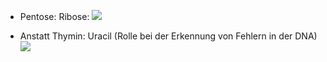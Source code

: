 - Pentose: Ribose:
![](Pasted%20image%2020231218101711.png)

- Anstatt Thymin: Uracil (Rolle bei der Erkennung von Fehlern in der DNA)
![](Pasted%20image%2020231218101754.png)

